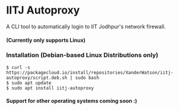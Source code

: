 # IITJ Autoproxy

A CLI tool to automatically login to IIT Jodhpur's network firewall.

#### (Currently only supports Linux)

### Installation (Debian-based Linux Distributions only)
```
$ curl -s https://packagecloud.io/install/repositories/XanderWatson/iitj-autoproxy/script.deb.sh | sudo bash
$ sudo apt update
$ sudo apt install iitj-autoproxy
```

#### Support for other operating systems coming soon :)
